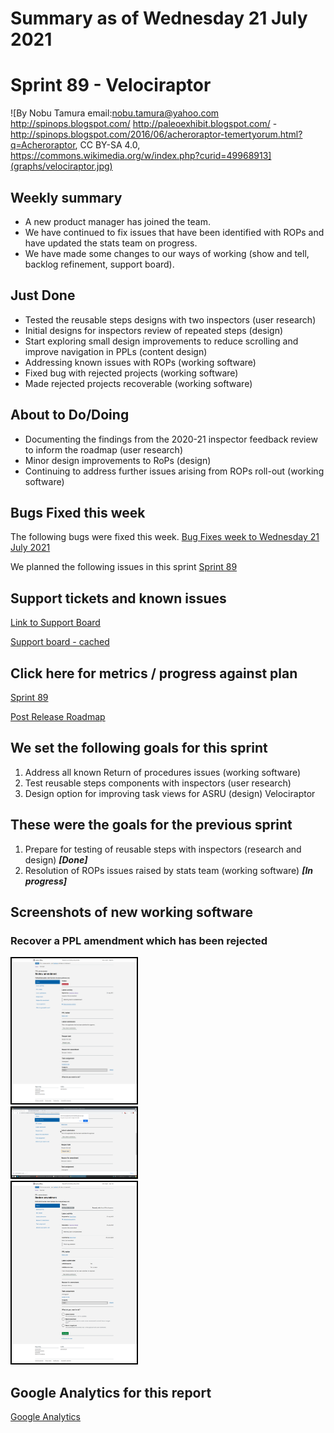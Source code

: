 # Summary as of Wednesday 21 July 2021 

# Sprint 89 - Velociraptor

![By Nobu Tamura email:nobu.tamura@yahoo.com http://spinops.blogspot.com/ http://paleoexhibit.blogspot.com/ - http://spinops.blogspot.com/2016/06/acheroraptor-temertyorum.html?q=Acheroraptor, CC BY-SA 4.0, https://commons.wikimedia.org/w/index.php?curid=49968913](graphs/velociraptor.jpg)

## Weekly summary
* A new product manager has joined the team.
* We have continued to fix issues that have been identified with ROPs and have updated the stats team on progress.
* We have made some changes to our ways of working (show and tell, backlog refinement, support board).

## Just Done
* Tested the reusable steps designs with two inspectors (user research)
* Initial designs for inspectors review of repeated steps (design) 
* Start exploring small design improvements to reduce scrolling and improve navigation in PPLs (content design)
* Addressing known issues with ROPs (working software)
* Fixed bug with rejected projects (working software)
* Made rejected projects recoverable (working software)


## About to Do/Doing
* Documenting the findings from the 2020-21 inspector feedback review to inform the roadmap (user research)
* Minor design improvements to RoPs (design)
* Continuing to address further issues arising from ROPs roll-out (working software)

## Bugs Fixed this week
The following bugs were fixed this week.
[Bug Fixes week to Wednesday 21 July 2021](graphs/bugs21072021.png)

We planned the following issues in this sprint 
[Sprint 89](graphs/sprint21072021.png)

## Support tickets and known issues
[Link to Support Board](https://collaboration.homeoffice.gov.uk/jira/secure/RapidBoard.jspa?rapidView=1717&selectedIssue=ASSB-253)

[Support board - cached](graphs/supportBoard21072021.png)

## Click here for metrics / progress against plan
[Sprint 89](graphs/progress21072021.png)

[Post Release Roadmap](graphs/roadmap21072021.png)

## We set the following goals for this sprint
1. Address all known Return of procedures issues (working software) 
2. Test reusable steps components with inspectors (user research) 
3. Design option for improving task views for ASRU (design) Velociraptor

## These were the goals for the previous sprint
1. Prepare for testing of reusable steps with inspectors (research and design) ***[Done]***
2. Resolution of ROPs issues raised by stats team (working software) ***[In progress]***

## Screenshots of new working software
### Recover a PPL amendment which has been rejected
<a href="graphs/proto1_21072021.png"><img src="graphs/proto1_21072021.png" alt="HTML5 Icon" width="200" style="border:2px solid black"></a>
<br>
<a href="graphs/proto2_21072021.png"><img src="graphs/proto2_21072021.png" alt="HTML5 Icon" width="200" style="border:2px solid black"></a>
<br>
<a href="graphs/proto3_21072021.png"><img src="graphs/proto3_21072021.png" alt="HTML5 Icon" width="200" style="border:2px solid black"></a>
<br>


## Google Analytics for this report
[Google Analytics](graphs/GA21072021.png)


